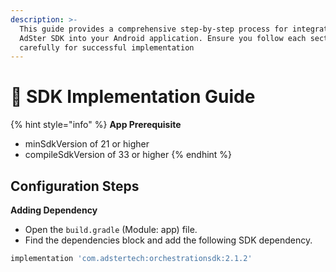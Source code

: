 ```yaml
---
description: >-
  This guide provides a comprehensive step-by-step process for integrating the
  AdSter SDK into your Android application. Ensure you follow each section
  carefully for successful implementation
---
```


# 📱 SDK Implementation Guide

{% hint style="info" %}
**App Prerequisite**

* minSdkVersion of 21 or higher
* compileSdkVersion of 33 or higher
{% endhint %}

## Configuration Steps

**Adding Dependency**

* Open the `build.gradle` (Module: app) file.
* Find the dependencies block and add the following SDK dependency.

```gradle
implementation 'com.adstertech:orchestrationsdk:2.1.2'
```
